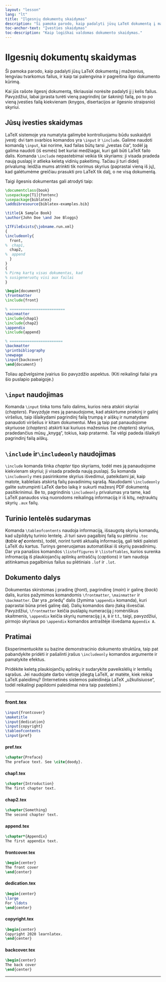 ```yaml
---
layout: "lesson"
lang: "lt"
title: "Ilgesnių dokumentų skaidymas"
description: "Ši pamoka parodo, kaip padalyti jūsų LaTeX dokumentą į mažesnius, lengviau tvarkomus failus, ir kaip tai palengvina ir pagreitina ilgo dokumento kūrimą."
toc-anchor-text: "Įvesties skaidymas"
toc-description: "Kaip logiškai valdomas dokumento skaidymas."
---
```


# Ilgesnių dokumentų skaidymas

<script>
runlatex.preincludes = {
 "pre0": {
    "pre1": "front.tex",
    "pre2": "pref.tex",
    "pre3": "chap1.tex",
    "pre4": "chap2.tex",
    "pre5": "append.tex",
    "pre6": "frontcover.tex",
    "pre7": "dedication.tex",
    "pre8": "copyright.tex",
    "pre9": "backcover.tex",
   }
}
</script>

<span
  class="summary">Ši pamoka parodo, kaip padalyti jūsų LaTeX dokumentą į mažesnius, lengviau tvarkomus failus, ir kaip tai palengvina ir pagreitina ilgo dokumento kūrimą.</span>

Kai jūs rašote ilgesnį dokumentą, tikriausiai norėsite padalyti jį į kelis
failus. Pavyzdžiui, labai įprasta turėti vieną pagrindinį (ar šakninį) failą,
po to po vieną įvesties failą kiekvienam (knygos, disertacijos ar ilgesnio
straipsnio) skyriui.


## Jūsų ivesties skaidymas

LaTeX sistemoje yra numatyta galimybė kontroliuojamu būdu suskaidyti įvestį:
dvi tam svarbios komandos yra `\input` ir `\include`.  Galime naudoti komandą
`\input`, kai norime, kad failas būtų tarsi „įvestas čia“, todėl ją galima
naudoti (iš esmės) bet kuriai medžiagai, kuri gali būti LaTeX failo dalis.
Komanda `\include` nepastebimai veikia tik skyriams: ji visada pradeda naują
puslapį ir atlieka keletą vidinių pakeitimų.  Tačiau ji turi didelį
privalumą: leidžia mums atrinkti tik norimus skyrius (paprastai vieną iš jų),
kad galėtumėme greičiau prasukti pro LaTeX tik dalį, o ne visą dokumentą.

Taigi ilgesnis dokumentas gali atrodyti taip:

<!-- pre0 {% raw %} -->
```latex
\documentclass{book}
\usepackage[T1]{fontenc}
\usepackage{biblatex}
\addbibresource{biblatex-examples.bib}

\title{A Sample Book}
\author{John Doe \and Joe Bloggs}

\IfFileExists{\jobname.run.xml}
{
\includeonly{
  front,
%  chap1,
  chap2,
%  append
  }
}
{
% Pirmą kartą visas dokumentas, kad
% susigeneruotų visi aux failai
}

\begin{document}
\frontmatter
\include{front}

% =========================
\mainmatter
\include{chap1}
\include{chap2}
\appendix
\include{append}

% ========================
\backmatter
\printbibliography
\newpage
\input{backcover}
\end{document}
```
<!-- {% endraw %} -->

Toliau apžvelgsime įvairius šio pavyzdžio aspektus. (Kiti reikalingi failai
yra šio puslapio pabaigoje.)


## `\input` naudojimas

Komanda `\input` tinka toms failo dalims, kurios nėra atskiri skyriai
(_chapters_).  Pavyzdyje mes ją panaudojome, kad atskirtume priekinį ir
galinį viršelius, taip išlaikydami pagrindinį failą trumpą ir aiškų ir
numatydami panaudoti viršelius ir kitam dokumentui.  Mes ją taip pat
panaudojome skyriuose (_chapters_) atskirti kai kuriuos mažesnius (ne
_chapters_) skyrius, pradedančius mūsų „knygą“, tokius, kaip pratarmė. Tai
vėlgi padeda išlaikyti pagrindinį failą aiškų.


## `\include` ir`\includeonly` naudojimas

`\include` komanda tinka _chapter_ tipo skyriams, todėl mes ją panaudojome
kiekvienam skyriui; ji visada pradeda naują puslapį.  Su komanda
`\includeonly` mes pasirinkome skyrius išvedimui, pateikdami jai, kaip
matote, kableliais atskirtą failų pavadinimų sąrašą.  Naudodami
`\includeonly` galite sutrumpinti LaTeX darbo laiką ir sukurti mažesnį PDF
dokumentą pasitikrinimui.  Be to, pagrindinis `\includeonly` privalumas yra
tame, kad LaTeX panaudos visą nuorodoms reikalingą informaciją ir iš kitų,
neįtrauktų skyrių `.aux` failų.


## Turinio lentelės sudarymas

Komanda `\tableofcontents` naudoja informaciją, išsaugotą skyrių komandų, kad
užpildytų turinio lentelę.  Ji turi savo pagalbinį failą su plėtiniu `.toc`
(_**t**able **o**f **c**ontents_), todėl, norint turėti aktualią informaciją,
gali tekti paleisti LaTeX du kartus.  Turinys generuojamas automatiškai iš
skyrių pavadinimų.  Dar yra panašios komandos `\listoffigures` ir
`\listoftables`, kurios surenka infromaciją iš plaukiojančių aplinkų
antraščių (_captions_) ir tam naudoja atitinkamus pagalbinius failus su
plėtiniais `.lof` ir `.lot`.


## Dokumento dalys

Dokumentas skirstomas į pradinę (_front_), pagrindinę (_main_) ir galinę
(_back_) dalis, kurios pažymimos komandomis `\frontmatter`, `\mainmatter` ir
`\backmatter`.  Dar yra „priedų“ dalis (žymima `\appendix` komanda), kuri
paprastai būna prieš galinę dalį.  Dalių komandos daro įtaką išvesčiai.
Pavyzdžiui, `\frontmatter` keičia puslapių numeraciją į romėniškus
skaitmenis, `\appendix` keičia skyrių numeraciją į `A`, `B` ir t.t., taigi,
pavyzdžiui, pirmojo skyriaus po `\appendix` komandos antraštėje išvedama
`Appendix A`.


## Pratimai

Eksperimentuokite su bazine demonstracinio dokumento struktūra, taip pat
pabandykite pridėti ir pašalinti įrašus `\includeonly` komandos argumente ir
pamatykite efektus.

Pridėkite keletą plaukiojančių aplinkų ir sudarykite paveikslėlių ir lentelių
sąrašus.  Jei naudojate darbo vietoje įdiegtą LaTeX, ar matėte, kiek reikia
LaTeX paleidimų?  (Internetinės sistemos paleidinėja LaTeX „užkulisiuose“,
todėl reikalingi papildomi paleidimai nėra taip pastebimi.)

----

### front.tex
<!-- pre1 {% raw %} -->
```latex
\input{frontcover}
\maketitle
\input{dedication}
\input{copyright}
\tableofcontents
\input{pref}
```

#### pref.tex
<!-- pre2 {% raw %} -->
```latex
\chapter{Preface}
The preface text. See \cite{doody}.
```
<!-- {% endraw %} -->

#### chap1.tex
<!-- pre3 {% raw %} -->
```latex
\chapter{Introduction}
The first chapter text.
```
<!-- {% endraw %} -->

#### chap2.tex
<!-- pre4 {% raw %} -->
```latex
\chapter{Something}
The second chapter text.
```
<!-- {% endraw %} -->

####  append.tex
<!-- pre5 {% raw %} -->
```latex
\chapter*{Appendix}
The first appendix text.
```
<!-- {% endraw %} -->

#### frontcover.tex
<!-- pre6 {% raw %} -->
```latex
\begin{center}
The front cover
\end{center}
```
<!-- {% endraw %} -->

#### dedication.tex
<!-- pre7 {% raw %} -->
```latex
\begin{center}
\large
For \ldots
\end{center}
```
<!-- {% endraw %} -->

#### copyright.tex
<!-- pre8 {% raw %} -->
```latex
\begin{center}
Copyright 2020 learnlatex.
\end{center}
```
<!-- {% endraw %} -->

#### backcover.tex
<!-- pre9 {% raw %} -->
```latex
\begin{center}
The back cover
\end{center}
```
<!-- {% endraw %} -->

----

